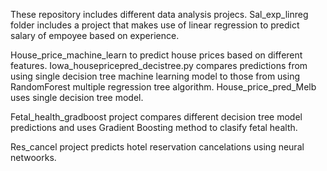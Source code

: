
These repository includes different data analysis projecs. Sal_exp_linreg folder includes a project that makes use of linear regression to predict salary of empoyee based on experience.

House_price_machine_learn to predict house prices based on different features. Iowa_housepricepred_decistree.py compares predictions from using single decision tree machine learning model to those from using RandomForest multiple regression tree algorithm. House_price_pred_Melb uses single decision tree model.

Fetal_health_gradboost project compares  different decision tree model predictions and uses Gradient Boosting method to clasify fetal health.

Res_cancel project predicts hotel reservation cancelations using neural netwoorks.
